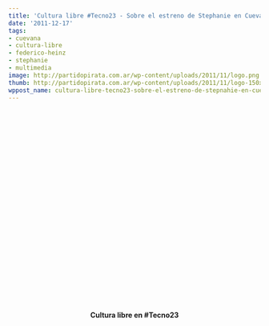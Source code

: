 ```yaml
---
title: 'Cultura libre #Tecno23 - Sobre el estreno de Stephanie en Cuevana'
date: '2011-12-17'
tags:
- cuevana
- cultura-libre
- federico-heinz
- stephanie
- multimedia
image: http://partidopirata.com.ar/wp-content/uploads/2011/11/logo.png
thumb: http://partidopirata.com.ar/wp-content/uploads/2011/11/logo-150x78.png
wppost_name: cultura-libre-tecno23-sobre-el-estreno-de-stepnahie-en-cuevana
---
```


<center>
<object style="height: 390px; width: 640px;" width="640" height="360" classid="clsid:d27cdb6e-ae6d-11cf-96b8-444553540000" codebase="http://download.macromedia.com/pub/shockwave/cabs/flash/swflash.cab#version=6,0,40,0"><param name="allowFullScreen" value="true" /><param name="allowScriptAccess" value="always" /><param name="src" value="https://www.youtube.com/v/p-7lhOfImQ4?version=3&amp;feature=player_detailpage" /><param name="allowfullscreen" value="true" /><param name="allowscriptaccess" value="always" /><embed style="height: 390px; width: 640px;" width="640" height="360" type="application/x-shockwave-flash" src="https://www.youtube.com/v/p-7lhOfImQ4?version=3&amp;feature=player_detailpage" allowFullScreen="true" allowScriptAccess="always" allowfullscreen="true" allowscriptaccess="always" /></object></center>
<p style="text-align: center;"><strong>Cultura libre en #Tecno23</strong></p>
